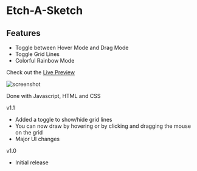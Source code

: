 # Etch-A-Sketch

## Features

- Toggle between Hover Mode and Drag Mode
- Toggle Grid Lines
- Colorful Rainbow Mode

Check out the [Live Preview](https://jaysan0.github.io/etch-a-sketch/)

![screenshot](https://user-images.githubusercontent.com/96383676/179364623-2b5efd31-b43e-4a05-a9fd-505b11783c5b.png)

Done with Javascript, HTML and CSS

v1.1
- Added a toggle to show/hide grid lines
- You can now draw by hovering or by clicking and dragging the mouse on the grid
- Major UI changes

v1.0
- Initial release
